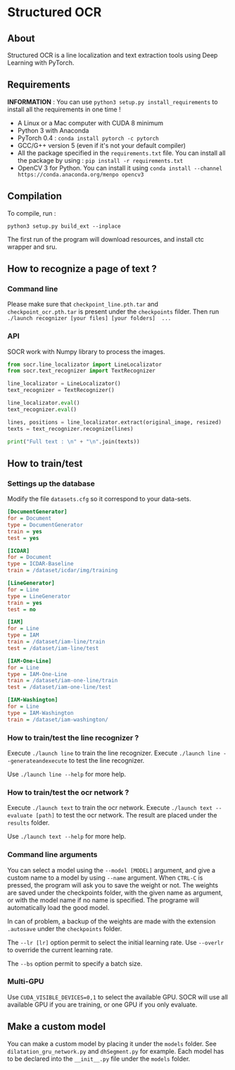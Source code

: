 # Structured OCR

## About

Structured OCR is a line localization and text extraction tools using Deep Learning with PyTorch.

## Requirements

**INFORMATION** : You can use ```python3 setup.py install_requirements``` to install all the requirements in one time !

 - A Linux or a Mac computer with CUDA 8 minimum
 - Python 3 with Anaconda
 - PyTorch 0.4 : ```conda install pytorch -c pytorch```
 - GCC/G++ version 5 (even if it's not your default compiler)
 - All the package specified in the ```requirements.txt``` file. You can install all the package by using : ```pip install -r requirements.txt```
 - OpenCV 3 for Python. You can install it using ```conda install --channel https://conda.anaconda.org/menpo opencv3```


## Compilation

To compile, run : 

```
python3 setup.py build_ext --inplace
```

The first run of the program will download resources, and install ctc wrapper and sru.

## How to recognize a page of text ?

### Command line

Please make sure that ```checkpoint_line.pth.tar``` and ```checkpoint_ocr.pth.tar``` is present under the ```checkpoints``` filder.
Then run 
```./launch recognizer [your files] [your folders]  ...```

### API

SOCR work with Numpy library to process the images.

```python
from socr.line_localizator import LineLocalizator
from socr.text_recognizer import TextRecognizer

line_localizator = LineLocalizator()
text_recognizer = TextRecognizer()

line_localizator.eval()
text_recognizer.eval()

lines, positions = line_localizator.extract(original_image, resized)
texts = text_recognizer.recognize(lines)

print("Full text : \n" + "\n".join(texts))
```


## How to train/test

### Settings up the database

Modify the file ```datasets.cfg``` so it correspond to your data-sets.

```cfg
[DocumentGenerator]
for = Document
type = DocumentGenerator
train = yes
test = yes

[ICDAR]
for = Document
type = ICDAR-Baseline
train = /dataset/icdar/img/training

[LineGenerator]
for = Line
type = LineGenerator
train = yes
test = no

[IAM]
for = Line
type = IAM
train = /dataset/iam-line/train
test = /dataset/iam-line/test

[IAM-One-Line]
for = Line
type = IAM-One-Line
train = /dataset/iam-one-line/train
test = /dataset/iam-one-line/test

[IAM-Washington]
for = Line
type = IAM-Washington
train = /dataset/iam-washington/

```

### How to train/test the line recognizer ?

Execute ```./launch line``` to train the line recognizer.
Execute ```./launch line --generateandexecute``` to test the line recognizer.

Use ```./launch line --help``` for more help.

### How to train/test the ocr network ?

Execute ```./launch text``` to train the ocr network.
Execute ```./launch text --evaluate [path]``` to test the ocr network. The result are placed under the ```results``` folder.

Use ```./launch text --help``` for more help.

### Command line arguments

You can select a model using the ```--model [MODEL]``` argument, and give a custom name to a model by using ```--name``` argument.
When ```CTRL-C``` is pressed, the program will ask you to save the weight or not. The weights are saved under the checkpoints folder, with the given name as argument, or with the model name if no name is specified.
The programe will automatically load the good model.

In can of problem, a backup of the weights are made with the extension ```.autosave``` under the ```checkpoints``` folder.

The ```--lr [lr]``` option permit to select the initial learning rate. Use ```--overlr``` to override the current learning rate.

The ```--bs``` option permit to specify a batch size.

### Multi-GPU

Use ```CUDA_VISIBLE_DEVICES=0,1``` to select the available GPU. SOCR will use all available GPU if you are training, or one GPU if you only evaluate.

## Make a custom model

You can make a custom model by placing it under the ```models``` folder. See ```dilatation_gru_network.py``` and ```dhSegment.py``` for example.
Each model has to be declared into the ```__init__.py``` file under the ```models``` folder.
